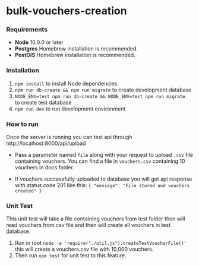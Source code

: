 # bulk-vouchers-creation

### Requirements

* **Node** 10.0.0 or later
* **Postgres** Homebrew installation is recommended.
* **PostGIS** Homebrew installation is recommended.

### Installation

1. `npm install` to install Node dependencies
2. `npm run db-create && npm run migrate` to create development database
3. `NODE_ENV=test npm run db-create && NODE_ENV=test npm run migrate ` to create test database
4. `npm run dev` to run development environment

### How to run
Once the server is running you can test api through http://localhost:8000/api/upload

* Pass a parameter named `file` along with your request to upload `.csv` file containing vouchers. You can find a file in `vouchers.csv` containing 10 vouchers in docs folder.

* If vouchers successfully uploaded to database you will get api response with status code 201 like this: `{ "message": "File stored and vouchers created" }`

### Unit Test
This unit test will take a file containing vouchers from test folder then will read vouchers from csv file and then will create all vouchers in test database.

1. Run in root `node -e 'require("./util.js").createTestVoucherFile()'` this will create a vouchers.csv file with 10,000 vouchers.
2. Then run `npm test` for unit test to this feature.